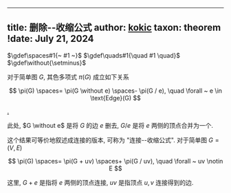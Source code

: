 
---
title: 删除--收缩公式
author: [kokic](/kokic.md)
taxon: theorem
!date: July 21, 2024
---

$\gdef\spaces#1{~ #1 ~}$
$\gdef\quads#1{\quad #1 \quad}$
$\gdef\without{\setminus}$

对于简单图 $G$, 其色多项式 $\pi(G)$ 成立如下关系 

$$ \pi(G) \spaces= \pi(G \without e) \spaces- \pi(G / e), \quad \forall ~ e \in \text{Edge}(G) $$

[.](/data-structure/deletion-contraction-proof.md#:embed)

此处, $G \without e$ 是将 $G$ 的边 $e$ 删去, $G/e$ 是将 $e$ 两侧的顶点合并为一个. 

这个结果可等价地叙述成连接的版本, 可称为 "连接--收缩公式". 对于简单图 $G = (V, E)$

$$ \pi(G) \spaces= \pi(G + uv) \spaces+ \pi(G / uv), \quad \forall ~ uv \notin E $$

这里, $G+e$ 是指将 $e$ 两侧的顶点连接, $u v$ 是指顶点 $u, v$ 连接得到的边. 

